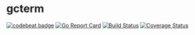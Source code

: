 # gcterm

[![codebeat badge](https://codebeat.co/badges/3ae2d27e-fc31-4189-8dc2-995589eb0e70)](https://codebeat.co/projects/github-com-pavel-paulau-gcterm)
[![Go Report Card](https://goreportcard.com/badge/github.com/pavel-paulau/gcterm)](https://goreportcard.com/report/github.com/pavel-paulau/gcterm)
[![Build Status](https://travis-ci.org/pavel-paulau/gcterm.svg?branch=master)](https://travis-ci.org/pavel-paulau/gotracers)
[![Coverage Status](https://coveralls.io/repos/github/pavel-paulau/gcterm/badge.svg?branch=master)](https://coveralls.io/github/pavel-paulau/gotracers?branch=master)
